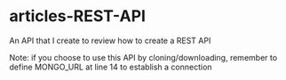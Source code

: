 # articles-REST-API

An API that I create to review how to create a REST API

Note: if you choose to use this API by cloning/downloading, remember to define MONGO_URL at line 14 to establish a connection
